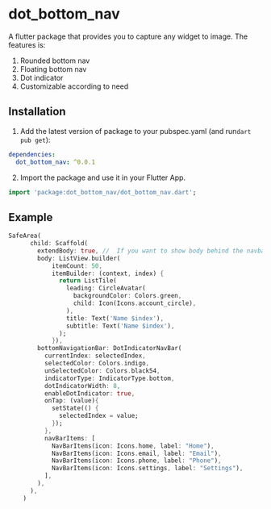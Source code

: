 
# dot_bottom_nav

A flutter package that provides you to capture any widget to image. The features is:
1. Rounded bottom nav
2. Floating bottom nav
3. Dot indicator
4. Customizable according to need
## Installation 

1. Add the latest version of package to your pubspec.yaml (and run`dart pub get`):
```yaml
dependencies:
  dot_bottom_nav: ^0.0.1
```
2. Import the package and use it in your Flutter App.
```dart
import 'package:dot_bottom_nav/dot_bottom_nav.dart';
```

## Example



```dart
SafeArea(
      child: Scaffold(
        extendBody: true, //  If you want to show body behind the navbar, it should be true
        body: ListView.builder(
            itemCount: 50,
            itemBuilder: (context, index) {
              return ListTile(
                leading: CircleAvatar(
                  backgroundColor: Colors.green,
                  child: Icon(Icons.account_circle),
                ),
                title: Text('Name $index'),
                subtitle: Text('Name $index'),
              );
            }),
        bottomNavigationBar: DotIndicatorNavBar(
          currentIndex: selectedIndex,
          selectedColor: Colors.indigo,
          unSelectedColor: Colors.black54,
          indicatorType: IndicatorType.bottom,
          dotIndicatorWidth: 8,
          enableDotIndicator: true,
          onTap: (value){
            setState(() {
              selectedIndex = value;
            });
          },
          navBarItems: [
            NavBarItems(icon: Icons.home, label: "Home"),
            NavBarItems(icon: Icons.email, label: "Email"),
            NavBarItems(icon: Icons.phone, label: "Phone"),
            NavBarItems(icon: Icons.settings, label: "Settings"),
          ],
        ),
      ),
    )
```

